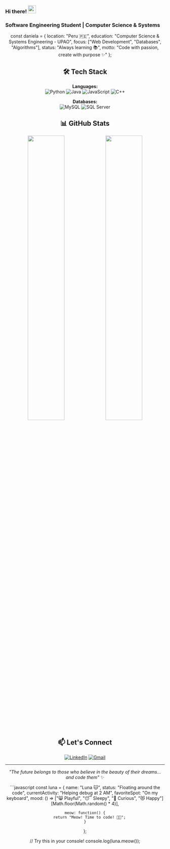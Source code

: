 ### Hi there! <img src="https://emojis.slackmojis.com/emojis/images/1536351075/4594/blob-wave.gif" width="25"/>
### Software Engineering Student | Computer Science & Systems

<div align="center">

const daniela = {
    location: "Peru 🇵🇪",
    education: "Computer Science & Systems Engineering - UPAO",
    focus: ["Web Development", "Databases", "Algorithms"],
    status: "Always learning 📚",
    motto: "Code with passion, create with purpose ✨"
};

## 🛠️ Tech Stack

**Languages:**  
![Python](https://img.shields.io/badge/Python-3776AB?style=flat&logo=python&logoColor=white)
![Java](https://img.shields.io/badge/Java-ED8B00?style=flat&logo=java&logoColor=white)
![JavaScript](https://img.shields.io/badge/JavaScript-F7DF1E?style=flat&logo=javascript&logoColor=black)
![C++](https://img.shields.io/badge/C++-00599C?style=flat&logo=cplusplus&logoColor=white)

**Databases:**  
![MySQL](https://img.shields.io/badge/MySQL-4479A1?style=flat&logo=mysql&logoColor=white)
![SQL Server](https://img.shields.io/badge/SQL%20Server-CC2927?style=flat&logo=microsoft%20sql%20server&logoColor=white)

## 📊 GitHub Stats

<div align="center">
  <img width="48%" src="https://github-readme-stats.vercel.app/api?username=Dxnn017&show_icons=true&theme=tokyonight&hide_border=true" />
  <img width="48%" src="https://github-readme-stats.vercel.app/api/top-langs/?username=Dxnn017&layout=compact&theme=tokyonight&hide_border=true" />
</div>

## 📫 Let's Connect

[![LinkedIn](https://img.shields.io/badge/LinkedIn-0077B5?style=for-the-badge&logo=linkedin&logoColor=white)](https://www.linkedin.com/in/daniela-nieve-64b571261)
[![Gmail](https://img.shields.io/badge/Gmail-D14836?style=for-the-badge&logo=gmail&logoColor=white)](mailto:dannievi017@gmail.com)

---

*"The future belongs to those who believe in the beauty of their dreams... and code them"* ✨

\`\`\`javascript
const luna = {
    name: "Luna 🐱",
    status: "Floating around the code",
    currentActivity: "Helping debug at 2 AM",
    favoriteSpot: "On my keyboard",
    mood: () => ["😸 Playful", "😴 Sleepy", "🤔 Curious", "😻 Happy"][Math.floor(Math.random() * 4)],
    
    meow: function() {
        return "Meow! Time to code! 🌙✨";
    }
};

// Try this in your console!
console.log(luna.meow());
